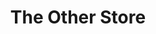 ---
title: "The Other Store"
url: /chippewas-of-the-thames-first-nation/the-other-store/
shop: Lebensmittel
---